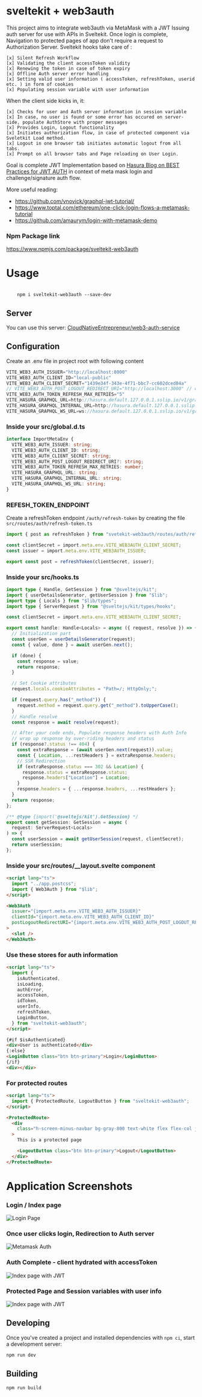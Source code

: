 # sveltekit + web3auth

This project aims to integrate web3auth via MetaMask with a JWT Issuing auth server for use with APIs in Sveltekit. Once login is complete, Navigation to protected pages of app don't require a request to Authorization Server. Sveltekit hooks take care of :

    [x] Silent Refresh Workflow
    [x] Validating the client accessToken validity
    [x] Renewing the token in case of token expiry
    [x] Offline Auth server error handling
    [x] Setting valid user information ( accessToken, refreshToken, userid etc. ) in form of cookies
    [x] Populating session variable with user information

When the client side kicks in, it:

    [x] Checks for user and Auth server information in session variable
    [x] In case, no user is found or some error has occured on server-side, populate AuthStore with proper messages
    [x] Provides Login, Logout functionality
    [x] Initiates authorization flow, in case of protected component via Sveletkit Load method.
    [x] Logout in one browser tab initiates automatic logout from all tabs.
    [x] Prompt on all browser tabs and Page reloading on User Login.

Goal is complete JWT Implementation based on [Hasura Blog on BEST Practices for JWT AUTH](https://hasura.io/blog/best-practices-of-using-jwt-with-graphql/) in context of meta mask login and challenge/signature auth flow.

More useful reading:

- https://github.com/vnovick/graphql-jwt-tutorial/
- https://www.toptal.com/ethereum/one-click-login-flows-a-metamask-tutorial
- https://github.com/amaurym/login-with-metamask-demo

### Npm Package link

https://www.npmjs.com/package/sveltekit-web3auth

# Usage

<code>
    npm i sveltekit-web3auth --save-dev
</code>

## Server

You can use this server: [CloudNativeEntrepreneur/web3-auth-service](https://github.com/CloudNativeEntrepreneur/web3-auth-service)

## Configuration

Create an .env file in project root with following content

```ts
VITE_WEB3_AUTH_ISSUER="http://localhost:8000"
VITE_WEB3_AUTH_CLIENT_ID="local-public"
VITE_WEB3_AUTH_CLIENT_SECRET="1439e34f-343e-4f71-bbc7-cc602dced84a"
// VITE_WEB3_AUTH_POST_LOGOUT_REDIRECT_URI="http://localhost:3000" // optional, just set to enable
VITE_WEB3_AUTH_TOKEN_REFRESH_MAX_RETRIES="5"
VITE_HASURA_GRAPHQL_URL=http://hasura.default.127.0.0.1.sslip.io/v1/graphql
VITE_HASURA_GRAPHQL_INTERNAL_URL=http://hasura.default.127.0.0.1.sslip.io/v1/graphql
VITE_HASURA_GRAPHQL_WS_URL=ws://hasura.default.127.0.0.1.sslip.io/v1/graphql
```

### Inside your src/global.d.ts

```ts
interface ImportMetaEnv {
  VITE_WEB3_AUTH_ISSUER: string;
  VITE_WEB3_AUTH_CLIENT_ID: string;
  VITE_WEB3_AUTH_CLIENT_SECRET: string;
  VITE_WEB3_AUTH_POST_LOGOUT_REDIRECT_URI?: string;
  VITE_WEB3_AUTH_TOKEN_REFRESH_MAX_RETRIES: number;
  VITE_HASURA_GRAPHQL_URL: string;
  VITE_HASURA_GRAPHQL_INTERNAL_URL: string;
  VITE_HASURA_GRAPHQL_WS_URL: string;
}
```

### REFESH_TOKEN_ENDPOINT

Create a refreshToken endpoint `/auth/refresh-token` by creating the file `src/routes/auth/refresh-token.ts`

```ts
import { post as refreshToken } from "svetekit-web3auth/routes/auth/refresh-token";

const clientSecret = import.meta.env.VITE_WEB3AUTH_CLIENT_SECRET;
const issuer = import.meta.env.VITE_WEB3AUTH_ISSUER;

export const post = refreshToken(clientSecret, issuer);
```

### Inside your src/hooks.ts

```ts
import type { Handle, GetSession } from "@sveltejs/kit";
import { userDetailsGenerator, getUserSession } from "$lib";
import type { Locals } from "$lib/types";
import type { ServerRequest } from "@sveltejs/kit/types/hooks";

const clientSecret = import.meta.env.VITE_WEB3AUTH_CLIENT_SECRET;

export const handle: Handle<Locals> = async ({ request, resolve }) => {
  // Initialization part
  const userGen = userDetailsGenerator(request);
  const { value, done } = await userGen.next();

  if (done) {
    const response = value;
    return response;
  }

  // Set Cookie attributes
  request.locals.cookieAttributes = "Path=/; HttpOnly;";

  if (request.query.has("_method")) {
    request.method = request.query.get("_method").toUpperCase();
  }
  // Handle resolve
  const response = await resolve(request);

  // After your code ends, Populate response headers with Auth Info
  // wrap up response by over-riding headers and status
  if (response?.status !== 404) {
    const extraResponse = (await userGen.next(request)).value;
    const { Location, ...restHeaders } = extraResponse.headers;
    // SSR Redirection
    if (extraResponse.status === 302 && Location) {
      response.status = extraResponse.status;
      response.headers["Location"] = Location;
    }
    response.headers = { ...response.headers, ...restHeaders };
  }
  return response;
};

/** @type {import('@sveltejs/kit').GetSession} */
export const getSession: GetSession = async (
  request: ServerRequest<Locals>
) => {
  const userSession = await getUserSession(request, clientSecret);
  return userSession;
};
```

### Inside your src/routes/\_\_layout.svelte component

```html
<script lang="ts">
  import "../app.postcss";
  import { Web3Auth } from "$lib";
</script>

<Web3Auth
  issuer="{import.meta.env.VITE_WEB3_AUTH_ISSUER}"
  clientId="{import.meta.env.VITE_WEB3_AUTH_CLIENT_ID}"
  postLogoutRedirectURI="{import.meta.env.VITE_WEB3_AUTH_POST_LOGOUT_REDIRECT_URI}"
>
  <slot />
</Web3Auth>
```

### Use these stores for auth information

```html
<script lang="ts">
  import {
    isAuthenticated,
    isLoading,
    authError,
    accessToken,
    idToken,
    userInfo,
    refreshToken,
    LoginButton,
  } from "sveltekit-web3auth";
</script>

{#if $isAuthenticated}
<div>User is authenticated</div>
{:else}
<LoginButton class="btn btn-primary">Login</LoginButton>
{/if}
<div></div>
```

### For protected routes

```html
<script lang="ts">
  import { ProtectedRoute, LogoutButton } from "sveltekit-web3auth";
</script>

<ProtectedRoute>
  <div
    class="h-screen-minus-navbar bg-gray-800 text-white flex flex-col justify-center items-center w-full"
  >
    This is a protected page

    <LogoutButton class="btn btn-primary">Logout</LogoutButton>
  </div>
</ProtectedRoute>
```

# Application Screenshots

### Login / Index page

![Login Page](https://github.com/CloudNativeEntrepreneur/sveltekit-web3auth/blob/main/docs/web3auth/1.png?raw=true)

### Once user clicks login, Redirection to Auth server

![Metamask Auth](https://github.com/CloudNativeEntrepreneur/sveltekit-web3auth/blob/main/docs/web3auth/2.png?raw=true)

### Auth Complete - client hydrated with accessToken

![Index page with JWT](https://github.com/CloudNativeEntrepreneur/sveltekit-web3auth/blob/main/docs/web3auth/3.png?raw=true)

### Protected Page and Session variables with user info

![Index page with JWT](https://github.com/CloudNativeEntrepreneur/sveltekit-web3auth/blob/main/docs/web3auth/4.png?raw=true)

## Developing

Once you've created a project and installed dependencies with `npm ci`, start a development server:

```bash
npm run dev
```

## Building

```bash
npm run build
```

